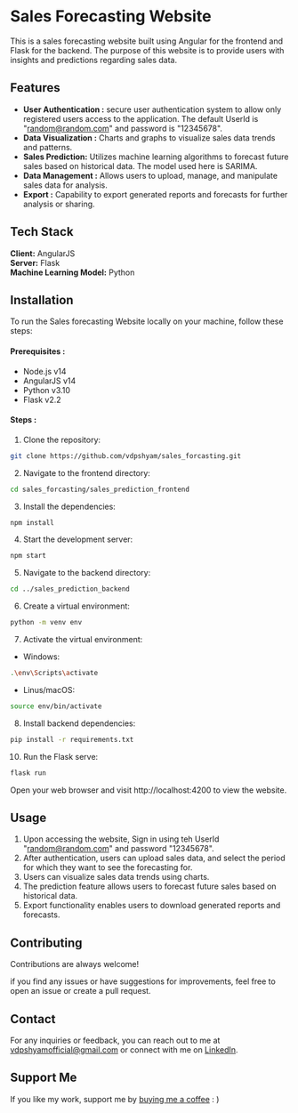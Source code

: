 
# Sales Forecasting Website

This is a sales forecasting website built using Angular for the frontend and Flask for the backend. The purpose of this website is to provide users with insights and predictions regarding sales data.

## Features

- **User Authentication :** secure user authentication system to allow only registered users access to the application. The default UserId is "random@random.com" and password is "12345678".
- **Data Visualization :** Charts and graphs to visualize sales data trends and patterns.
- **Sales Prediction:** Utilizes machine learning algorithms to forecast future sales based on historical data. The model used here is SARIMA.
- **Data Management :** Allows users to upload, manage, and manipulate sales data for analysis.
- **Export :** Capability to export generated reports and forecasts for further analysis or sharing.
## Tech Stack

**Client:** AngularJS \
**Server:** Flask \
**Machine Learning Model:** Python



## Installation

To run the Sales forecasting Website locally on your machine, follow these steps:

#### Prerequisites : 
- Node.js v14
- AngularJS v14
- Python v3.10
- Flask v2.2

#### Steps : 

1. Clone the repository:

```bash
git clone https://github.com/vdpshyam/sales_forcasting.git
```

2. Navigate to the frontend directory:

```bash
cd sales_forcasting/sales_prediction_frontend
```

3. Install the dependencies:

```bash
npm install
```

4. Start the development server:

```bash
npm start
```

5. Navigate to the backend directory:

```bash
cd ../sales_prediction_backend
```

6. Create a virtual environment: 

```bash
python -m venv env
```

7. Activate the virtual environment:

- Windows: 
```bash
.\env\Scripts\activate
```

- Linus/macOS: 
```bash
source env/bin/activate
```

8. Install backend dependencies:

```bash
pip install -r requirements.txt
```

10. Run the Flask serve:

```bash
flask run
```

Open your web browser and visit http://localhost:4200 to view the website.
  
## Usage

1. Upon accessing the website, Sign in using teh UserId "random@random.com" and password "12345678".
2. After authentication, users can upload sales data, and select the period for which they want to see the forecasting for.
3. Users can visualize sales data trends using charts.
4. The prediction feature allows users to forecast future sales based on historical data.
5. Export functionality enables users to download generated reports and forecasts.
## Contributing

Contributions are always welcome!

if you find any issues or have suggestions for improvements, feel free to open an issue or create a pull request.


## Contact

For any inquiries or feedback, you can reach out to me at vdpshyamofficial@gmail.com or connect with me on [LinkedIn](https://www.linkedin.com/in/v-d-p-shyam-9b6ba3162/).
## Support Me

If you like my work, support me by [buying me a coffee](https://www.buymeacoffee.com/vdpshyam) : )

